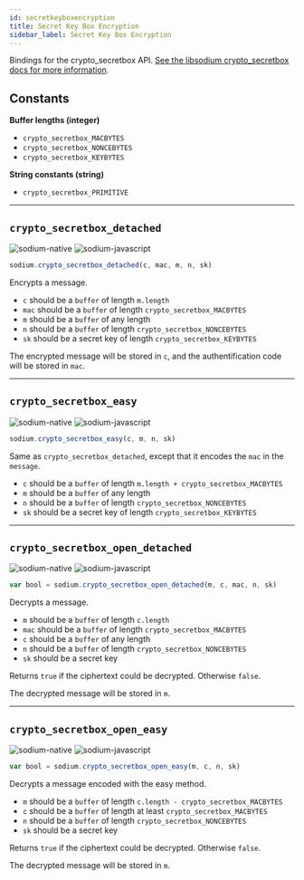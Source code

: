 ```yaml
---
id: secretkeyboxencryption
title: Secret Key Box Encryption
sidebar_label: Secret Key Box Encryption
---
```


Bindings for the crypto_secretbox API. [See the libsodium crypto_secretbox docs for more information](https://download.libsodium.org/doc/public-key_cryptography/authenticated_encryption).

## Constants
**Buffer lengths (integer)**
* `crypto_secretbox_MACBYTES`
* `crypto_secretbox_NONCEBYTES`
* `crypto_secretbox_KEYBYTES`

**String constants (string)**
* `crypto_secretbox_PRIMITIVE`

***
## `crypto_secretbox_detached`
![sodium-native][node] ![sodium-javascript][js]
``` js
sodium.crypto_secretbox_detached(c, mac, m, n, sk)
```
Encrypts a message.
* `c` should be a `buffer` of length `m.length`
* `mac` should be a `buffer` of length `crypto_secretbox_MACBYTES`
* `m` should be a `buffer` of any length
* `n` should be a `buffer` of length `crypto_secretbox_NONCEBYTES`
* `sk` should be a secret key of length `crypto_secretbox_KEYBYTES`

The encrypted message will be stored in `c`, and the authentification code will be stored in `mac`.
***
## `crypto_secretbox_easy`
![sodium-native][node] ![sodium-javascript][js]
``` js
sodium.crypto_secretbox_easy(c, m, n, sk)
```
Same as `crypto_secretbox_detached`, except that it encodes the `mac` in the `message`.
* `c` should be a `buffer` of length `m.length + crypto_secretbox_MACBYTES`
* `m` should be a `buffer` of any length
* `n` should be a `buffer` of length `crypto_secretbox_NONCEBYTES`
* `sk` should be a secret key of length `crypto_secretbox_KEYBYTES`
***
## `crypto_secretbox_open_detached`
![sodium-native][node] ![sodium-javascript][js]
``` js
var bool = sodium.crypto_secretbox_open_detached(m, c, mac, n, sk)
```
Decrypts a message.
* `m` should be a `buffer` of length `c.length`
* `mac` should be a `buffer` of length `crypto_secretbox_MACBYTES`
* `c` should be a `buffer` of any length
* `n` should be a `buffer` of length `crypto_secretbox_NONCEBYTES`
* `sk` should be a secret key

Returns `true` if the ciphertext could be decrypted. Otherwise `false`.

The decrypted message will be stored in `m`.
***
## `crypto_secretbox_open_easy`
![sodium-native][node] ![sodium-javascript][js]
``` js
var bool = sodium.crypto_secretbox_open_easy(m, c, n, sk)
```
Decrypts a message encoded with the easy method.
* `m` should be a `buffer` of length `c.length - crypto_secretbox_MACBYTES`
* `c` should be a `buffer` of length at least `crypto_secretbox_MACBYTES`
* `n` should be a `buffer` of length `crypto_secretbox_NONCEBYTES`
* `sk` should be a secret key

Returns `true` if the ciphertext could be decrypted. Otherwise `false`.

The decrypted message will be stored in `m`.


[js]: /docs/img/icon_js.svg
[node]: /docs/img/nodejs-icon.svg

